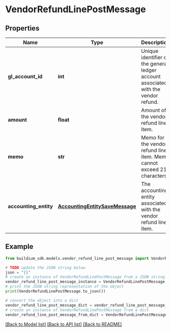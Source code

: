 # VendorRefundLinePostMessage


## Properties

Name | Type | Description | Notes
------------ | ------------- | ------------- | -------------
**gl_account_id** | **int** | Unique identifier of the general ledger account associated with the vendor refund. | 
**amount** | **float** | Amount of the vendor refund line item. | 
**memo** | **str** | Memo for the vendor refund line item. Memo cannot exceed 215 characters. | [optional] 
**accounting_entity** | [**AccountingEntitySaveMessage**](AccountingEntitySaveMessage.md) | The accounting entity associated with the vendor refund line item. | 

## Example

```python
from buildium_sdk.models.vendor_refund_line_post_message import VendorRefundLinePostMessage

# TODO update the JSON string below
json = "{}"
# create an instance of VendorRefundLinePostMessage from a JSON string
vendor_refund_line_post_message_instance = VendorRefundLinePostMessage.from_json(json)
# print the JSON string representation of the object
print(VendorRefundLinePostMessage.to_json())

# convert the object into a dict
vendor_refund_line_post_message_dict = vendor_refund_line_post_message_instance.to_dict()
# create an instance of VendorRefundLinePostMessage from a dict
vendor_refund_line_post_message_from_dict = VendorRefundLinePostMessage.from_dict(vendor_refund_line_post_message_dict)
```
[[Back to Model list]](../README.md#documentation-for-models) [[Back to API list]](../README.md#documentation-for-api-endpoints) [[Back to README]](../README.md)


